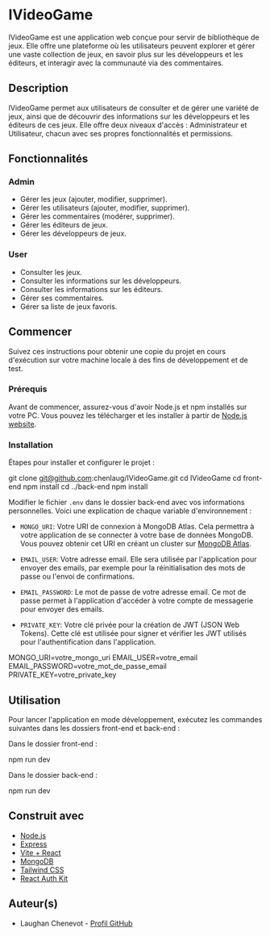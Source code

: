 # IVideoGame

IVideoGame est une application web conçue pour servir de bibliothèque de jeux. Elle offre une plateforme où les utilisateurs peuvent explorer et gérer une vaste collection de jeux, en savoir plus sur les développeurs et les éditeurs, et interagir avec la communauté via des commentaires.

## Description

IVideoGame permet aux utilisateurs de consulter et de gérer une variété de jeux, ainsi que de découvrir des informations sur les développeurs et les éditeurs de ces jeux. Elle offre deux niveaux d'accès : Administrateur et Utilisateur, chacun avec ses propres fonctionnalités et permissions.

## Fonctionnalités

### Admin
- Gérer les jeux (ajouter, modifier, supprimer).
- Gérer les utilisateurs (ajouter, modifier, supprimer).
- Gérer les commentaires (modérer, supprimer).
- Gérer les éditeurs de jeux.
- Gérer les développeurs de jeux.

### User
- Consulter les jeux.
- Consulter les informations sur les développeurs.
- Consulter les informations sur les éditeurs.
- Gérer ses commentaires.
- Gérer sa liste de jeux favoris.

## Commencer

Suivez ces instructions pour obtenir une copie du projet en cours d'exécution sur votre machine locale à des fins de développement et de test.

### Prérequis

Avant de commencer, assurez-vous d'avoir Node.js et npm installés sur votre PC. Vous pouvez les télécharger et les installer à partir de [Node.js website](https://nodejs.org/).

### Installation

Étapes pour installer et configurer le projet :

git clone git@github.com:chenlaug/IVideoGame.git
cd IVideoGame
cd front-end
npm install
cd ../back-end
npm install

Modifier le fichier `.env` dans le dossier back-end avec vos informations personnelles. Voici une explication de chaque variable d'environnement :

- `MONGO_URI`: Votre URI de connexion à MongoDB Atlas. Cela permettra à votre application de se connecter à votre base de données MongoDB. Vous pouvez obtenir cet URI en créant un cluster sur [MongoDB Atlas](https://www.mongodb.com/cloud/atlas).

- `EMAIL_USER`: Votre adresse email. Elle sera utilisée par l'application pour envoyer des emails, par exemple pour la réinitialisation des mots de passe ou l'envoi de confirmations.

- `EMAIL_PASSWORD`: Le mot de passe de votre adresse email. Ce mot de passe permet à l'application d'accéder à votre compte de messagerie pour envoyer des emails.

- `PRIVATE_KEY`: Votre clé privée pour la création de JWT (JSON Web Tokens). Cette clé est utilisée pour signer et vérifier les JWT utilisés pour l'authentification dans l'application.

MONGO_URI=votre_mongo_uri
EMAIL_USER=votre_email
EMAIL_PASSWORD=votre_mot_de_passe_email
PRIVATE_KEY=votre_private_key
  
## Utilisation

Pour lancer l'application en mode développement, exécutez les commandes suivantes dans les dossiers front-end et back-end :

Dans le dossier front-end :

npm run dev

Dans le dossier back-end :

npm run dev

## Construit avec

- [Node.js](https://nodejs.org/)
- [Express](https://expressjs.com/)
- [Vite + React](https://vitejs.dev/guide/)
- [MongoDB](https://www.mongodb.com/)
- [Tailwind CSS](https://tailwindcss.com/)
- [React Auth Kit](https://github.com/react-auth-kit/react-auth-kit)

## Auteur(s)

- Laughan Chenevot - [Profil GitHub](https://github.com/chenlaug)
